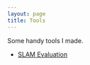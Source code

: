 ```yaml
---
layout: page
title: Tools
---
```


Some handy tools I made.

- [SLAM Evaluation]({{site.url}}{{site.baseurl}}/evaluation)
